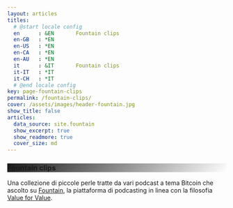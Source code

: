 ```yaml
---
layout: articles
titles:
  # @start locale config
  en      : &EN       Fountain clips
  en-GB   : *EN
  en-US   : *EN
  en-CA   : *EN
  en-AU   : *EN
  it      : &IT       Fountain clips
  it-IT   : *IT
  it-CH   : *IT
  # @end locale config
key: page-fountain-clips
permalink: /fountain-clips/
cover: /assets/images/header-fountain.jpg
show_title: false
articles:
  data_source: site.fountain
  show_excerpt: true
  show_readmore: true
  cover_size: md
---
```


<style>
  .hero-loop--linear-gradient {
    background-image: linear-gradient(135deg, rgba(0, 0, 0, .9), rgba(255, 255, 255, 0)), url("https://raw.githubusercontent.com/loop-btc/loop-btc.github.io/master/assets/images/header-fountain.jpg");
  }
</style>

<div class="hero hero--dark hero-loop--linear-gradient my-4">
  <div class="hero__content">
    <h3>Fountain clips</h3>
  </div>
</div>

Una collezione di piccole perle tratte da vari podcast a tema Bitcoin che ascolto su <a href="https://fountain.fm/loop_btc?code=ee3ca7d1c1" target="_blank">Fountain</a>, la piattaforma di podcasting in linea con la filosofia <a href="https://dergigi.com/value/" target="_blank">Value for Value</a>.
